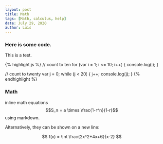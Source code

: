 ```yaml
---
layout: post
title: Math
tags: [Math, calculus, help]
date: July 29, 2020
author: Luis
---
```



### Here is some code.

This is a test.

{% highlight js %}
// count to ten
for (var i = 1; i <= 10; i++) {
    console.log(i);
}

// count to twenty
var j = 0;
while (j < 20) {
    j++;
    console.log(j);
}
{% endhighlight %}

### Math

inline math equations $$S_n = a \times \frac{1-r^n}{1-r}$$ using markdown.

Alternatively, they can be shown on a new line:

$$ f(x) = \int \frac{2x^2+4x+6}{x-2} $$
